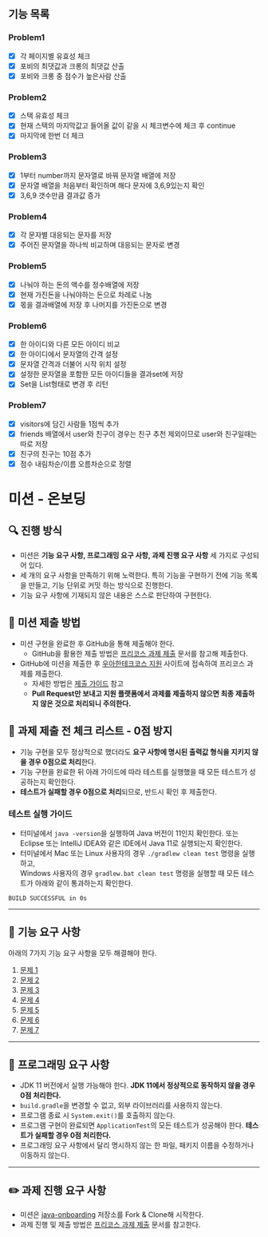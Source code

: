 ## 기능 목록

### Problem1
- [x] 각 페이지별 유효성 체크
- [x] 포비의 최댓값과 크롱의 최댓값 산출
- [x] 포비와 크롱 중 점수가 높은사람 산출

### Problem2
- [x] 스택 유효성 체크
- [x] 현재 스택의 마지막값고 들어올 값이 같을 시 체크변수에 체크 후 continue
- [x] 마지막에 한번 더 체크

### Problem3
- [x] 1부터 number까지 문자열로 바꿔 문자열 배열에 저장
- [x] 문자열 배열을 처음부터 확인하며 해다 문자에 3,6,9있는지 확인
- [x] 3,6,9 갯수만큼 결과값 증가

### Problem4
- [x] 각 문자별 대응되는 문자를 저장
- [x] 주어진 문자열을 하나씩 비교하며 대응되는 문자로 변경

### Problem5
- [x] 나눠야 하는 돈의 액수를 정수배열에 저장
- [x] 현재 가진돈을 나눠야하는 돈으로 차례로 나눔
- [x] 몫을 결과배열에 저장 후 나머지를 가진돈으로 변경

### Problem6
- [x] 한 아이디와 다른 모든 아이디 비교
- [x] 한 아이디에서 문자열의 간격 설정
- [x] 문자열 간격과 더불어 시작 위치 설정
- [x] 설정한 문자열을 포함한 모든 아이디들을 결과set에 저장
- [x] Set을 List형태로 변경 후 리턴

### Problem7
- [x] visitors에 담긴 사람들 1점씩 추가
- [x] friends 배열에서 user와 친구이 경우는 친구 추천 제외이므로 user와 친구일때는 따로 저장
- [x] 친구의 친구는 10점 추가
- [x] 점수 내림차순/이름 오름차순으로 정렬

# 미션 - 온보딩

## 🔍 진행 방식

- 미션은 **기능 요구 사항, 프로그래밍 요구 사항, 과제 진행 요구 사항** 세 가지로 구성되어 있다.
- 세 개의 요구 사항을 만족하기 위해 노력한다. 특히 기능을 구현하기 전에 기능 목록을 만들고, 기능 단위로 커밋 하는 방식으로 진행한다.
- 기능 요구 사항에 기재되지 않은 내용은 스스로 판단하여 구현한다.

## 📮 미션 제출 방법

- 미션 구현을 완료한 후 GitHub을 통해 제출해야 한다.
    - GitHub을 활용한 제출 방법은 [프리코스 과제 제출](https://github.com/woowacourse/woowacourse-docs/tree/master/precourse) 문서를 참고해
      제출한다.
- GitHub에 미션을 제출한 후 [우아한테크코스 지원](https://apply.techcourse.co.kr) 사이트에 접속하여 프리코스 과제를 제출한다.
    - 자세한 방법은 [제출 가이드](https://github.com/woowacourse/woowacourse-docs/tree/master/precourse#제출-가이드) 참고
    - **Pull Request만 보내고 지원 플랫폼에서 과제를 제출하지 않으면 최종 제출하지 않은 것으로 처리되니 주의한다.**

## 🚨 과제 제출 전 체크 리스트 - 0점 방지

- 기능 구현을 모두 정상적으로 했더라도 **요구 사항에 명시된 출력값 형식을 지키지 않을 경우 0점으로 처리**한다.
- 기능 구현을 완료한 뒤 아래 가이드에 따라 테스트를 실행했을 때 모든 테스트가 성공하는지 확인한다.
- **테스트가 실패할 경우 0점으로 처리**되므로, 반드시 확인 후 제출한다.

### 테스트 실행 가이드

- 터미널에서 `java -version`을 실행하여 Java 버전이 11인지 확인한다. 또는 Eclipse 또는 IntelliJ IDEA와 같은 IDE에서 Java 11로 실행되는지 확인한다.
- 터미널에서 Mac 또는 Linux 사용자의 경우 `./gradlew clean test` 명령을 실행하고,   
  Windows 사용자의 경우  `gradlew.bat clean test` 명령을 실행할 때 모든 테스트가 아래와 같이 통과하는지 확인한다.

```
BUILD SUCCESSFUL in 0s
```

---

## 🚀 기능 요구 사항
아래의 7가지 기능 요구 사항을 모두 해결해야 한다.

1. [문제 1](./docs/PROBLEM1.md)
2. [문제 2](./docs/PROBLEM2.md)
3. [문제 3](./docs/PROBLEM3.md)
4. [문제 4](./docs/PROBLEM4.md)
5. [문제 5](./docs/PROBLEM5.md)
6. [문제 6](./docs/PROBLEM6.md)
7. [문제 7](./docs/PROBLEM7.md)

---

## 🎯 프로그래밍 요구 사항

- JDK 11 버전에서 실행 가능해야 한다. **JDK 11에서 정상적으로 동작하지 않을 경우 0점 처리한다.**
- `build.gradle`을 변경할 수 없고, 외부 라이브러리를 사용하지 않는다.
- 프로그램 종료 시 `System.exit()`를 호출하지 않는다.
- 프로그램 구현이 완료되면 `ApplicationTest`의 모든 테스트가 성공해야 한다. **테스트가 실패할 경우 0점 처리한다.**
- 프로그래밍 요구 사항에서 달리 명시하지 않는 한 파일, 패키지 이름을 수정하거나 이동하지 않는다.

---

## ✏️ 과제 진행 요구 사항

- 미션은 [java-onboarding](https://github.com/woowacourse-precourse/java-onboarding) 저장소를 Fork & Clone해 시작한다.
- 과제 진행 및 제출 방법은 [프리코스 과제 제출](https://github.com/woowacourse/woowacourse-docs/tree/master/precourse) 문서를 참고한다.
